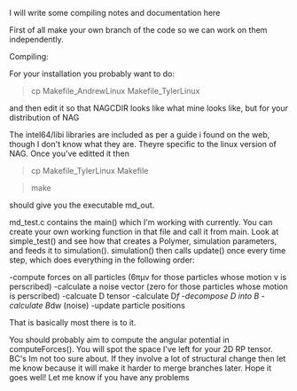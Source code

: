 I will write some compiling notes and documentation here

First of all make your own branch of the code so we can work on them independently.

Compiling:

For your installation you probably want to do:

>cp Makefile_AndrewLinux Makefile_TylerLinux

and then edit it so that NAGCDIR looks like what mine looks like, but for your distribution of NAG

The intel64/libi libraries are included as per a guide i found on the web, though I don't know what they are. Theyre specific to the linux version of NAG. Once you've editted it then

>cp Makefile_TylerLinux Makefile

>make

should give you the executable md_out. 

md_test.c contains the main() which I'm working with currently. You can create your own working function in that file and call it from main. Look at simple_test() and see how that creates a Polymer, simulation parameters, and feeds it to simulation(). simulation() then calls update() once every time step, which does everything in the following order:

-compute forces on all particles (6πµv for those particles whose motion v is perscribed)
-calculate a noise vector (zero for those particles whose motion is perscribed)
-calcuate D tensor
-calculate D*f
-decompose D into B
-calculate B*dw (noise)
-update particle positions

That is basically most there is to it.

You should probably aim to compute the angular potential in computeForces(). You will spot the space I've left for your 2D RP tensor. BC's Im not too sure about. If they involve a lot of structural change then let me know because it will make it harder to merge branches later. Hope it goes well! Let me know if you have any problems
